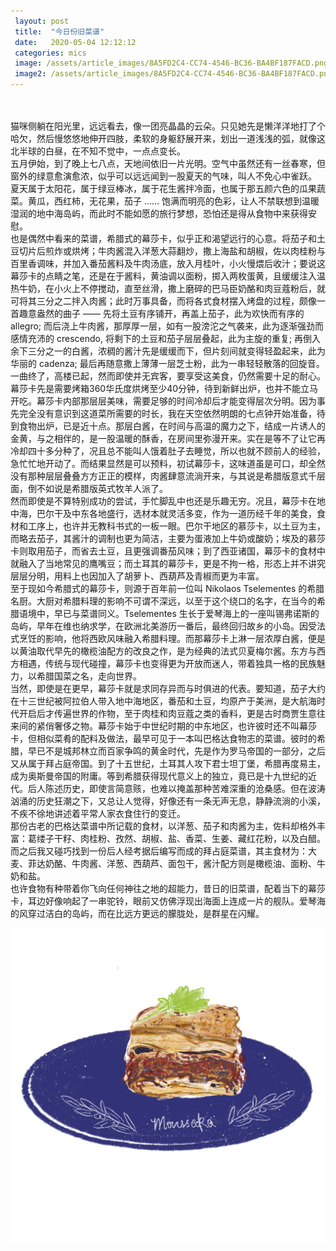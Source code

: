 ```yaml
---
 layout: post
 title:  "今日份旧菜谱"
 date:   2020-05-04 12:12:12
 categories: mics
 image: /assets/article_images/8A5FD2C4-CC74-4546-BC36-BA4BF187FACD.png
 image2: /assets/article_images/8A5FD2C4-CC74-4546-BC36-BA4BF187FACD.png
---
```

<br/>

<br/>
猫咪侧躺在阳光里，远远看去，像一团亮晶晶的云朵。只见她先是懒洋洋地打了个哈欠，然后慢悠悠地伸开四肢，柔软的身躯舒展开来，划出一道浅浅的弧，就像这北半球的白昼，在不知不觉中，一点点变长。

<br/>
五月伊始，到了晚上七八点，天地间依旧一片光明。空气中虽然还有一丝春寒，但窗外的绿意愈演愈浓，似乎可以远远闻到一股夏天的气味，叫人不免心中雀跃。

<br/>
夏天属于太阳花，属于绿豆棒冰，属于花生酱拌冷面，也属于那五颜六色的瓜果蔬菜。黄瓜，西红柿，无花果，茄子 …… 饱满而明亮的色彩，让人不禁联想到温暖湿润的地中海岛屿，而此时不能如愿的旅行梦想，恐怕还是得从食物中来获得安慰。

<br/>
也是偶然中看来的菜谱，希腊式的幕莎卡，似乎正和渴望远行的心意。将茄子和土豆切片后煎炸或烘烤；牛肉酱混入洋葱大蒜翻炒，撒上海盐和胡椒，佐以肉桂粉与百里香调味，并加入番茄酱料及牛肉汤底，放入月桂叶，小火慢煨后收汁；要说这幕莎卡的点睛之笔，还是在于酱料，黄油调以面粉，掷入两枚蛋黄，且缓缓注入温热牛奶，在小火上不停搅动，直至丝滑，撒上磨碎的巴马臣奶酪和肉豆蔻粉后，就可将其三分之二拌入肉酱；此时万事具备，而将各式食材摆入烤盘的过程，颇像一首趣意盎然的曲子 —— 先将土豆有序铺开，再盖上茄子，此为欢快而有序的 allegro; 而后浇上牛肉酱，那厚厚一层，如有一股滂沱之气袭来，此为逐渐强劲而感情充沛的 crescendo, 将剩下的土豆和茄子层层叠起，此为主旋的重复; 再倒入余下三分之一的白酱，浓稠的酱汁先是缓缓而下，但片刻间就变得轻盈起来，此为华丽的 cadenza; 最后再随意撒上薄薄一层芝士粉，此为一串轻轻散落的回旋音。一曲终了，高楼已起，然而即使并无宾客，要享受这美食，仍然需要十足的耐心。

<br/>
幕莎卡先是需要烤箱360华氏度烘烤至少40分钟，待到新鲜出炉，也并不能立马开吃。幕莎卡内部那层层美味，需要足够的时间冷却后才能变得层次分明。因为事先完全没有意识到这道菜所需要的时长，我在天空依然明朗的七点钟开始准备，待到食物出炉，已是近十点。那层白酱，在时间与高温的魔力之下，结成一片诱人的金黄，与之相伴的，是一股温暖的酥香，在房间里弥漫开来。实在是等不了让它再冷却四十多分种了，况且总不能叫人饿着肚子去睡觉，所以也就不顾前人的经验，急忙忙地开动了。而结果显然是可以预料，初试幕莎卡，这味道虽是可口，却全然没有那种层层叠叠方方正正的模样，肉酱肆意流淌开来，与其说是希腊版意式千层面，倒不如说是希腊版英式牧羊人派了。

<br/>
然而即使是不算特别成功的尝试，手忙脚乱中也还是乐趣无穷。况且，幕莎卡在地中海，巴尔干及中东各地盛行，选材本就灵活多变，作为一道历经千年的美食，食材和工序上，也许并无教科书式的一板一眼。巴尔干地区的慕莎卡，以土豆为主，而略去茄子，其酱汁的调制也更为简洁，主要为蛋液加上牛奶或酸奶；埃及的慕莎卡则取用茄子，而省去土豆，且更强调番茄风味；到了西亚诸国，幕莎卡的食材中就融入了当地常见的鹰嘴豆；而土耳其的幕莎卡，更是不拘一格，形态上并不讲究层层分明，用料上也因加入了胡萝卜、西葫芦及青椒而更为丰富。

<br/>
至于现如今希腊式的幕莎卡，则源于百年前一位叫 Nikolaos Tselementes 的希腊名厨。大厨对希腊料理的影响不可谓不深远，以至于这个绕口的名字，在当今的希腊语境中，早已与菜谱同义。Tselementes 生长于爱琴海上的一座叫锡弗诺斯的岛屿，早年在维也纳求学，在欧洲北美游历一番后，最终回归故乡的小岛。因受法式烹饪的影响，他将西欧风味融入希腊料理。而那幕莎卡上淋一层浓厚白酱，便是以黄油取代早先的橄榄油配方的改良之作，是为经典的法式贝夏梅尔酱。东方与西方相遇，传统与现代碰撞，幕莎卡也变得更为开放而迷人，带着独具一格的民族魅力，以希腊国菜之名，走向世界。

<br/>
当然，即使是在更早，幕莎卡就是求同存异而与时俱进的代表。要知道，茄子大约在十三世纪被阿拉伯人带入地中海地区，番茄和土豆，均原产于美洲，是大航海时代开启后才传遍世界的作物，至于肉桂和肉豆蔻之类的香料，更是古时商贾生意往来间的紧俏奢侈之物。幕莎卡始于中世纪时期的中东地区，也许彼时还不叫幕莎卡，但相似菜肴的配料及做法，最早可见于一本叫巴格达食物志的菜谱。彼时的希腊，早已不是城邦林立而百家争鸣的黄金时代，先是作为罗马帝国的一部分，之后又从属于拜占庭帝国。到了十五世纪，土耳其人攻下君士坦丁堡，希腊再度易主，成为奥斯曼帝国的附庸。等到希腊获得现代意义上的独立，竟已是十九世纪的近代。后人陈述历史，即使言简意赅，也难以掩盖那种苦难深重的沧桑感。但在波涛汹涌的历史狂潮之下，又总让人觉得，好像还有一条无声无息，静静流淌的小溪，不疾不徐地讲述着平常人家衣食住行的变迁。

<br/>
那份古老的巴格达菜谱中所记载的食材，以洋葱、茄子和肉酱为主，佐料却格外丰富：葛缕子干籽、肉桂粉、孜然、胡椒、盐、香菜、生姜、藏红花粉，以及白醋。而之后我又碰巧找到一份后人经考据后编写而成的拜占庭菜谱，其主食材为：大麦、菲达奶酪、牛肉酱、洋葱、西葫芦、面包干，酱汁配方则是橄榄油、面粉、牛奶和盐。

<br/>
也许食物有种带着你飞向任何神往之地的超能力，昔日的旧菜谱，配着当下的幕莎卡，耳边好像响起了一串驼铃，眼前又仿佛浮现出海面上连成一片的舰队。爱琴海的风穿过洁白的岛屿，而在比远方更远的朦胧处，是群星在闪耀。

<br/>

![moussaka](https://raw.githubusercontent.com/lunamenina/lunamenina.github.io/master/assets/images/D4AFDF1D-C6C0-4244-BEDA-F1E11ECB3684.png) 
